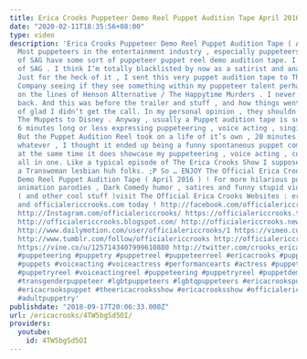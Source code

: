 ```yaml
---
title: Erica Crooks Puppeteer Demo Reel Puppet Audition Tape April 2016
date: "2020-02-11T18:35:56+08:00"
type: video
description: 'Erica Crooks Puppeteer Demo Reel Puppet Audition Tape ( April 2016 )
  Most puppeteers in the entertainment industry , especially puppeteers who are members
  of SAG have some sort of puppeteer puppet reel demo audition tape. I’m not a member
  of SAG . I think I’m totally blacklisted by now as a satirist and anarchist. lol
  Just for the heck of it , I sent this very puppet audition tape to The Jim Henson
  Company seeing if they see something within my puppeteer talent perhaps something
  on the lines of Henson Alternative / The Happytime Murders . I never heard anything
  back. And this was before the trailer and stuff , and how things went , I’m kind
  of glad I didn’t get the call. In my personal opinion , they shouldn’t have sold
  The Muppets to Disney . Anyway , usually a Puppet audition tape is suppose to be
  6 minutes long or less expressing puppeteering , voice acting , singing , etc .
  But the Puppet Audition Reel took on a life of it’s own , 20 minutes in fact. So
  whatever , I thought it ended up being a funny spontaneous puppet comedy video but
  at the same time it does showcase my puppeteering , voice acting , comedy writing
  all in one. Like a typical episode of The Erica Crooks Show I suppose. Not bad for
  a Transwoman lesbian huh folks. ;P So … ENJOY The Official Erica Crooks Puppeteer
  Demo Reel Puppet Audition Tape ( April 2016 ) ! For more hilarious puppet and cartoon
  animation parodies , Dark Comedy humor , satires and funny stupid videos for adults
  ( and other cool stuff )visit The Official Erica Crooks Websites : ericacrooks.com
  and officialericcrooks.com today ! http://facebook.com/officialericcrooks http://youtube.com/user/officialericcrooks
  http://Instagram.com/officialericcrooks/ https://officialericcrooks.tumblr.com/
  http://officialericcrooks.blogspot.com/ http://officialericcrooks.newgrounds.com/follow
  http://www.dailymotion.com/user/officialericcrooks/1 https://vimeo.com/officialericcrooks
  http://www.tumblr.com/follow/officialericcrooks http://officialericcrooks.newgrounds.com
  https://vine.co/u/1257143407999610880 http://twitter.com/crooks_erica #puppeteer
  #puppeteering #puppetry #puppetreel #puppeteerreel #ericacrooks #puppetryarts #puppet
  #puppets #voiceacting #voiceactress #performancearts #actress #puppetaudition #puppetauditiontape
  #puppetryreel #voiceactingreel #puppeteering #puppetryreel #puppetdemo #puppetrydemo
  #transgenderpuppeteer #lgbtpuppeteers #lgbtqpuppeteers #ericacrookspuppeteer #ericacrookspuppets
  #ericacrookspuppet #theericacrooksshow #ericacrooksshow #officialericcrooks #drlebrick
  #adultpuppetry'
publishdate: "2018-09-17T20:06:33.000Z"
url: /ericacrooks/4TW5bgSd5OI/
providers:
  youtube:
    id: 4TW5bgSd5OI
---
```

